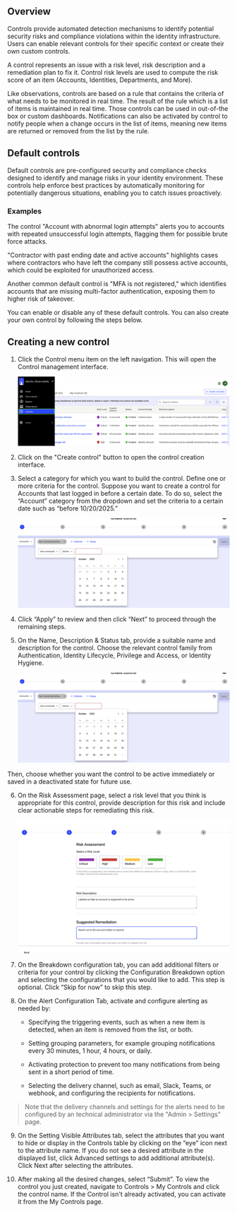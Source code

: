 ## Overview 
 
Controls provide automated detection mechanisms to identify potential security risks and compliance violations within the identity infrastructure. Users can enable relevant controls for their specific context or create their own custom controls. 

A control represents an issue with a risk level, risk description and a remediation plan to fix it. Control risk levels are used to compute the risk score of an item (Accounts, Identities, Departments, and More). 

Like observations, controls are based on a rule that contains the criteria of what needs to be monitored in real time. The result of the rule which is a list of items is maintained in real time. Those controls can be used in out-of-the box or custom dashboards. Notifications can also be activated by control to notify people when a change occurs in the list of items, meaning new items are returned or removed from the list by the rule. 
 
## Default controls 
 
Default controls are pre-configured security and compliance checks designed to identify and manage risks in your identity environment. These controls help enforce best practices by automatically monitoring for potentially dangerous situations, enabling you to catch issues proactively.  
 
### Examples 

The control "Account with abnormal login attempts" alerts you to accounts with repeated unsuccessful login attempts, flagging them for possible brute force attacks. 

"Contractor with past ending date and active accounts" highlights cases where contractors who have left the company still possess active accounts, which could be exploited for unauthorized access.  
 
Another common default control is "MFA is not registered," which identifies accounts that are missing multi-factor authentication, exposing them to higher risk of takeover. 
 
You can enable or disable any of these default controls. You can also create your own control by following the steps below.  

## Creating a new control 

1. Click the Control menu item on the left navigation.  This will open the Control management interface. 
 
   ![Image of control in the navigation menu](Media/controls-menu.png "Image showing where Control is located in the navigation")

2. Click on the "Create control" button to open the control creation interface.

3. Select a category for which you want to build the control. Define one or more criteria for the control. Suppose you want to create a control for Accounts that last logged in before a certain date. To do so, select the “Account” category from the dropdown and set the criteria to a certain date such as “before 10/20/2025.”

   ![Image of control creation page](Media/create-control-2.png "Image showing the initial control creation step")


4. Click “Apply” to review and then click “Next” to proceed through the remaining steps. 
 
5. On the Name, Description & Status tab, provide a suitable name and description for the control. Choose the relevant control family from Authentication, Identity Lifecycle, Privilege and Access, or Identity Hygiene. 

   ![Image of Name & Description tab](Media/create-control-2.png "Image showing Name & Description tab")


Then, choose whether you want the control to be active immediately or saved in a deactivated state for future use.  

6. On the Risk Assessment page, select a risk level that you think is appropriate for this control, provide description for this risk and include clear actionable steps for remediating this risk.

   ![Image of Risk assessment](Media/create-control-4.png "Image showing risk assignment")

 
7. On the Breakdown configuration tab, you can add additional filters or criteria for your control by clicking the Configuration Breakdown option and selecting the configurations that you would like to add. This step is optional. Click “Skip for now” to skip this step.  
 
8. On the Alert Configuration Tab, activate and configure alerting as needed by:

   * Specifying the triggering events, such as when a new item is detected, when an item is removed from the list, or both.

   * Setting grouping parameters, for example grouping notifications every 30 minutes, 1 hour, 4 hours, or daily.

   * Activating protection to prevent too many notifications from being sent in a short period of time.

   * Selecting the delivery channel, such as email, Slack, Teams, or webhook, and configuring the recipients for notifications.

> Note that the delivery channels and settings for the alerts need to be configured by an technical administrator via the "Admin > Settings" page. 
 
9. On the Setting Visible Attributes tab, select the attributes that you want to hide or display in the Controls table by clicking on the “eye” icon next to the attribute name. If you do not see a desired attribute in the displayed list, click Advanced settings to add additional attribute(s).  Click Next after selecting the attributes. 
 
10. After making all the desired changes, select “Submit”. To view the control you just created, navigate to Controls > My Controls and click the control name. If the Control isn't already activated, you can activate it from the My Controls page. 
 
